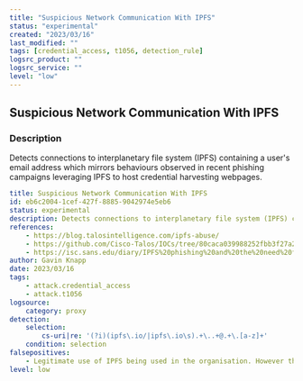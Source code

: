 ```yaml
---
title: "Suspicious Network Communication With IPFS"
status: "experimental"
created: "2023/03/16"
last_modified: ""
tags: [credential_access, t1056, detection_rule]
logsrc_product: ""
logsrc_service: ""
level: "low"
---
```


## Suspicious Network Communication With IPFS

### Description

Detects connections to interplanetary file system (IPFS) containing a user's email address which mirrors behaviours observed in recent phishing campaigns leveraging IPFS to host credential harvesting webpages.

```yml
title: Suspicious Network Communication With IPFS
id: eb6c2004-1cef-427f-8885-9042974e5eb6
status: experimental
description: Detects connections to interplanetary file system (IPFS) containing a user's email address which mirrors behaviours observed in recent phishing campaigns leveraging IPFS to host credential harvesting webpages.
references:
    - https://blog.talosintelligence.com/ipfs-abuse/
    - https://github.com/Cisco-Talos/IOCs/tree/80caca039988252fbb3f27a2e89c2f2917f582e0/2022/11
    - https://isc.sans.edu/diary/IPFS%20phishing%20and%20the%20need%20for%20correctly%20set%20HTTP%20security%20headers/29638
author: Gavin Knapp
date: 2023/03/16
tags:
    - attack.credential_access
    - attack.t1056
logsource:
    category: proxy
detection:
    selection:
        cs-uri|re: '(?i)(ipfs\.io/|ipfs\.io\s).+\..+@.+\.[a-z]+'
    condition: selection
falsepositives:
    - Legitimate use of IPFS being used in the organisation. However the cs-uri regex looking for a user email will likely negate this.
level: low

```
